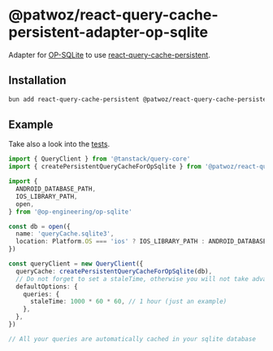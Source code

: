 # @patwoz/react-query-cache-persistent-adapter-op-sqlite

Adapter for [OP-SQLite](https://op-engineering.github.io/op-sqlite/) to use [react-query-cache-persistent](../../README.md).

## Installation

```sh
bun add react-query-cache-persistent @patwoz/react-query-cache-persistent-adapter-op-sqlite
```

## Example

Take also a look into the [tests](./src/lib/adapter-bun-sqlite.test.ts).

```ts
import { QueryClient } from '@tanstack/query-core'
import { createPersistentQueryCacheForOpSqlite } from '@patwoz/react-query-cache-persistent-adapter-op-sqlite'

import {
  ANDROID_DATABASE_PATH,
  IOS_LIBRARY_PATH,
  open,
} from '@op-engineering/op-sqlite'

const db = open({
  name: 'queryCache.sqlite3',
  location: Platform.OS === 'ios' ? IOS_LIBRARY_PATH : ANDROID_DATABASE_PATH,
})

const queryClient = new QueryClient({
  queryCache: createPersistentQueryCacheForOpSqlite(db),
  // Do not forget to set a staleTime, otherwise you will not take advantage of the synchronous cache
  defaultOptions: {
    queries: {
      staleTime: 1000 * 60 * 60, // 1 hour (just an example)
    },
  },
})

// All your queries are automatically cached in your sqlite database
```
